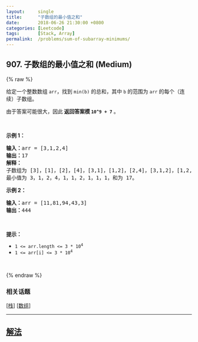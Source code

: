 ```yaml
---
layout:     single
title:      "子数组的最小值之和"
date:       2018-06-26 21:30:00 +0800
categories: [Leetcode]
tags:       [Stack, Array]
permalink:  /problems/sum-of-subarray-minimums/
---
```


## 907. 子数组的最小值之和 (Medium)

{% raw %}

<p>给定一个整数数组 <code>arr</code>，找到 <code>min(b)</code> 的总和，其中 <code>b</code> 的范围为 <code>arr</code> 的每个（连续）子数组。</p>

<p>由于答案可能很大，因此<strong> 返回答案模 <code>10^9 + 7</code></strong> 。</p>

<p> </p>

<p><strong>示例 1：</strong></p>

<pre>
<strong>输入：</strong>arr = [3,1,2,4]
<strong>输出：</strong>17
<strong>解释：
</strong>子数组为<strong> </strong>[3]，[1]，[2]，[4]，[3,1]，[1,2]，[2,4]，[3,1,2]，[1,2,4]，[3,1,2,4]。 
最小值为 3，1，2，4，1，1，2，1，1，1，和为 17。</pre>

<p><strong>示例 2：</strong></p>

<pre>
<strong>输入：</strong>arr = [11,81,94,43,3]
<strong>输出：</strong>444
</pre>

<p> </p>

<p><strong>提示：</strong></p>

<ul>
	<li><code>1 <= arr.length <= 3 * 10<sup>4</sup></code></li>
	<li><code>1 <= arr[i] <= 3 * 10<sup>4</sup></code></li>
</ul>

<p> </p>

{% endraw %}

### 相关话题
  [[栈](https://github.com/openset/leetcode/tree/master/tag/stack/README.md)]
  [[数组](https://github.com/openset/leetcode/tree/master/tag/array/README.md)]

---

## [解法](https://github.com/openset/leetcode/tree/master/problems/sum-of-subarray-minimums)
